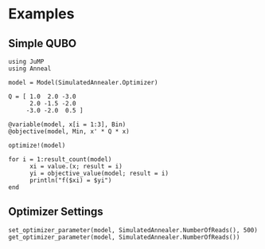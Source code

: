 # Examples

## Simple QUBO
```@example simple-qubo
using JuMP
using Anneal

model = Model(SimulatedAnnealer.Optimizer)

Q = [ 1.0  2.0 -3.0
      2.0 -1.5 -2.0
     -3.0 -2.0  0.5 ]

@variable(model, x[i = 1:3], Bin)
@objective(model, Min, x' * Q * x)

optimize!(model)

for i = 1:result_count(model)
      xi = value.(x; result = i)
      yi = objective_value(model; result = i)
      println("f($xi) = $yi")
end
```

## Optimizer Settings
```@example simple-qubo
set_optimizer_parameter(model, SimulatedAnnealer.NumberOfReads(), 500)
get_optimizer_parameter(model, SimulatedAnnealer.NumberOfReads())
```